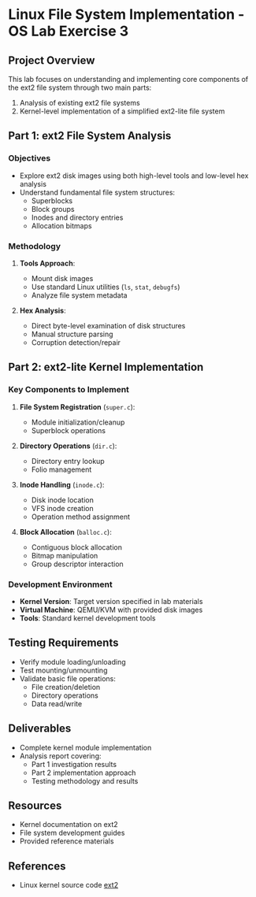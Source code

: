 # Linux File System Implementation - OS Lab Exercise 3

## Project Overview
This lab focuses on understanding and implementing core components of the ext2 file system through two main parts:
1. Analysis of existing ext2 file systems
2. Kernel-level implementation of a simplified ext2-lite file system

## Part 1: ext2 File System Analysis
### Objectives
- Explore ext2 disk images using both high-level tools and low-level hex analysis
- Understand fundamental file system structures:
  - Superblocks
  - Block groups
  - Inodes and directory entries
  - Allocation bitmaps

### Methodology
1. **Tools Approach**:
   - Mount disk images
   - Use standard Linux utilities (`ls`, `stat`, `debugfs`)
   - Analyze file system metadata

2. **Hex Analysis**:
   - Direct byte-level examination of disk structures
   - Manual structure parsing
   - Corruption detection/repair

## Part 2: ext2-lite Kernel Implementation
### Key Components to Implement
1. **File System Registration** (`super.c`):
   - Module initialization/cleanup
   - Superblock operations

2. **Directory Operations** (`dir.c`):
   - Directory entry lookup
   - Folio management

3. **Inode Handling** (`inode.c`):
   - Disk inode location
   - VFS inode creation
   - Operation method assignment

4. **Block Allocation** (`balloc.c`):
   - Contiguous block allocation
   - Bitmap manipulation
   - Group descriptor interaction

### Development Environment
- **Kernel Version**: Target version specified in lab materials
- **Virtual Machine**: QEMU/KVM with provided disk images
- **Tools**: Standard kernel development tools

## Testing Requirements
- Verify module loading/unloading
- Test mounting/unmounting
- Validate basic file operations:
  - File creation/deletion
  - Directory operations
  - Data read/write

## Deliverables
- Complete kernel module implementation
- Analysis report covering:
  - Part 1 investigation results
  - Part 2 implementation approach
  - Testing methodology and results

## Resources
- Kernel documentation on ext2
- File system development guides
- Provided reference materials

## References
- Linux kernel source code [ext2](https://elixir.bootlin.com/linux/v6.11/source/fs/ext2)